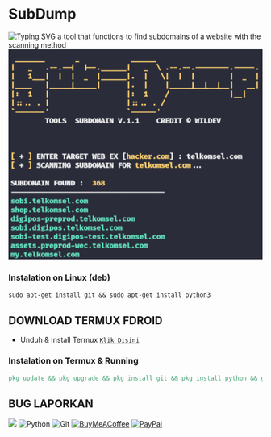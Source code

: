 # SubDump
[![Typing SVG](https://readme-typing-svg.demolab.com?font=Fira+Code&pause=1000&random=false&width=435&lines=SCANING-DOMAIN)](https://git.io/typing-svg)
a tool that functions to find subdomains of a website with the scanning method
<img src="https://github.com/WilDev26/Scaning-domain/blob/main/asset/Sub-dump.png"/>
### Instalation on Linux (deb)
```makefile
sudo apt-get install git && sudo apt-get install python3
```
## DOWNLOAD TERMUX FDROID
* Unduh & Install Termux [`Klik Disini`](https://f-droid.org/repo/com.termux_118.apk)
### Instalation on Termux & Running
```makefile
pkg update && pkg upgrade && pkg install git && pkg install python && git clone https://github.com/WilDev26/Scaning-domain && cd Scaning-domain && pip3 install -r requirements.txt && python3 SubDump
```
## BUG LAPORKAN
<a href="https://t.me/Willly21" target=”_blank”><img src="https://img.shields.io/static/v1?style=for-the-badge&logo=Telegram&label=Telegram&message=Click%20Here&color=blue"></a>
![Python](https://img.shields.io/badge/python-3670A0?style=for-the-badge&logo=python&logoColor=ffdd54)
![Git](https://img.shields.io/badge/GIT-E44C30?style=for-the-badge&logo=git&logoColor=white)
[![BuyMeACoffee](https://img.shields.io/badge/Buy%20Me%20a%20Coffee-ffdd00?style=for-the-badge&logo=buy-me-a-coffee&logoColor=black)](https://buymeacoffee.com/Wildev26) 
[![PayPal](https://img.shields.io/badge/PayPal-00457C?style=for-the-badge&logo=paypal&logoColor=white)](https://paypal.me/wildev26)
